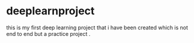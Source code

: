 # deeplearnproject
this is my first deep learning project that i have been created which is not end to end but a practice project .
